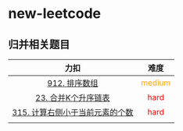 # new-leetcode

## 归并相关题目

|                             力扣                             |                难度                |
| :----------------------------------------------------------: | :--------------------------------: |
| [912. 排序数组](https://leetcode.cn/problems/sort-an-array/) | <font color='Orange'>medium</font> |
| [23. 合并K个升序链表](https://leetcode.cn/problems/merge-k-sorted-lists/) |   <font color='red'>hard</font>    |
| [315. 计算右侧小于当前元素的个数](https://leetcode.cn/problems/count-of-smaller-numbers-after-self/) |   <font color='red'>hard</font>    |
|                                                              |                                    |

